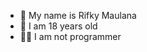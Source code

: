

<p align="center">

- 👤 My name is Rifky Maulana
- 💌 I am 18 years old 
- 👨‍💻 I am not programmer

</p>



